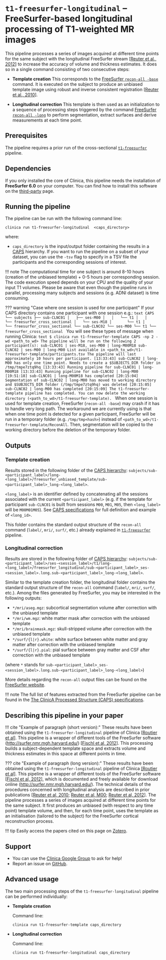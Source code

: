 # `t1-freesurfer-longitudinal` – FreeSurfer-based longitudinal processing of T1-weighted MR images

This pipeline processes a series of images acquired at different time points for the same subject with the longitudinal FreeSurfer stream [[Reuter et al., 2012](http://dx.doi.org/10.1016/j.neuroimage.2012.02.084)] to increase the accuracy of volume and thickness estimates. It does so in a single command consisting of two consecutive steps:

- **Template creation** This corresponds to the [FreeSurfer `recon-all -base`](https://surfer.nmr.mgh.harvard.edu/fswiki/LongitudinalProcessing) command. It is executed on the subject to produce an unbiased template image using robust and inverse consistent registration [[Reuter et al., 2010](http://dx.doi.org/10.1016/j.neuroimage.2010.07.020)].

- **Longitudinal correction** This template is then used as an initialization to a sequence of processing steps triggered by the command [FreeSurfer `recon-all -long`](https://surfer.nmr.mgh.harvard.edu/fswiki/LongitudinalProcessing) to perform segmentation, extract surfaces and derive measurements at each time point.

## Prerequisites
The pipeline requires a prior run of the cross-sectional [`t1-freesurfer`](../T1_FreeSurfer) pipeline.

## Dependencies
If you only installed the core of Clinica, this pipeline needs the installation of **FreeSurfer 6.0** on your computer. You can find how to install this software on the [third-party](../../Third-party) page.

## Running the pipeline
The pipeline can be run with the following command line:
```Text
clinica run t1-freesurfer-longitudinal  <caps_directory>
```

where:

  - `caps_directory` is the input/output folder containing the results in a [CAPS](../../CAPS/Introduction) hierarchy.
If you want to run the pipeline on a subset of your dataset, you can use the `-tsv` flag to specify in a TSV file the participants and the corresponding sessions of interest.


!!! note
    The computational time for one subject is around 8-10 hours (creation of the unbiased template) + 0-5 hours per corresponding session. The code execution speed depends on your CPU and the quality of your input T1 volumes. Please be aware that even though the pipeline runs in parallel, processing many subjects and sessions (e.g. ADNI dataset) is time consuming.

??? warning "Case where one session is used for one participant"
    If your CAPS directory contains one participant with one session e.g.:
    ```text
    CAPS
    └── subjects
     ├── sub-CLNC01
     │   ├── ses-M00
     │   │   └── t1
     │   │       └── freesurfer_cross_sectional
     │   └── ses-M18
     │       └── t1
     │           └── freesurfer_cross_sectional
     └── sub-CLNC02
         └── ses-M00
             └── t1
                 └── freesurfer_cross_sectional
    ```
    You will see these types of message when running Clinica:
    ```text
    $ clinica run t1-freesurfer-template CAPS -np 2 -wd <path_to_wd>
    The pipeline will be run on the following 2 participant(s):
    	sub-CLNC01 | ses-M18, ses-M00 | long-M00M18
    	sub-CLNC02 | ses-M00 | long-M00
    List available in <path_to_wd>/t1-freesurfer-template/participants.tsv
    The pipeline will last approximately 10 hours per participant.
    [13:33:43] sub-CLNC02 | long-M00 has only one time point. Needs to create a $SUBJECTS_DIR folder in /tmp/tmpe7ztq9hq
    [13:33:43] Running pipeline for sub-CLNC01 | long-M00M18
    [13:33:43] Running pipeline for sub-CLNC02 | long-M00
    [19:51:18] sub-CLNC01 | long-M00M18 has completed
    [20:15:04] Segmentation of sub-CLNC02 | long-M00 has moved to working directory and $SUBJECTS_DIR folder (/tmp/tmpe7ztq9hq) was deleted
    [20:15:05] sub-CLNC02 | long-M00 has completed
    [20:15:09] The t1-freesurfer-template pipeline has completed. You can now delete the working directory (<path_to_wd>/t1-freesurfer-template).
    ```
    When one session is used for template creation, FreeSurfer (`recon-all -base`) may crash if it has to handle very long path. The workaround we are currently using is that when one time point is detected for a given participant, FreeSurfer will be run in a temporary folder (e.g. `/tmp/tmp<hash>`) instead of `<path_to_wd>/t1-freesurfer-template/ReconAll`. Then, segmentation will be copied to the working directory before the deletion of the temporary folder.

## Outputs
### Template creation
Results stored in the following folder of the [CAPS hierarchy](../../CAPS/Specifications/#t1-freesurfer-longitudinal-freesurfer-based-longitudinal-processing-of-t1-weighted-mr-images): `subjects/sub-<participant_label>/long-<long_label>/freesurfer_unbiased_template/sub-<participant_label>_long-<long_label>`.

`<long_label>` is an identifier defined by concatenating all the sessions associated with the current `<participant_label>` (e.g. if the template for participant `sub-CLNC01` is built from sessions `M00`, `M01`, `M05`, then `<long_label>` will be `M00M01M05`). See [CAPS specifications](../../CAPS/Introduction/#subject-and-group-naming) for full definition and example of `<long_id>`.

This folder contains the standard output structure of the `recon-all` command (`label/`, `mri/`, `surf/`, etc.) already explained in [`t1-freesurfer`](../T1_FreeSurfer) pipeline.


### Longitudinal correction
Results are stored in the following folder of [CAPS hierarchy](../../CAPS/Specifications/#t1-freesurfer-longitudinal-freesurfer-based-longitudinal-processing-of-t1-weighted-mr-images):
`subjects/sub-<participant_label>/ses-<session_label>/t1/long-<long_label>/freesurfer_longitudinal/sub-<participant_label>_ses-<session_label>.long.sub-<participant_label>_long-<long_label>`.

Similar to the template creation folder, the longitudinal folder contains the standard output structure of the `recon-all` command (`label/`, `mri/`, `surf/`, etc.). Among the files generated by FreeSurfer, you may be interested in the following outputs:

- `*/mri/aseg.mgz`: subcortical segmentation volume after correction with the unbiased template
- `*/mri/wm.mgz`: white matter mask after correction with the unbiased template
- `*/mri/brainmask.mgz`: skull-stripped volume after correction with the unbiased template
- `*/surf/{l|r}.white`: white surface between white matter and gray matter after correction with the unbiased template
- `*/surf/{l|r}.pial`: pial surface between gray matter and CSF after correction with the unbiased template

(where `*` stands for `sub-<participant_label>_ses-<session_label>.long.sub-<participant_label>_long-<long_label>`)

More details regarding the `recon-all` output files can be found on the [FreeSurfer website](https://surfer.nmr.mgh.harvard.edu/fswiki/ReconAllOutputFiles).

<!-- TODO: Add note regarding TSV files generated in this sub-section -->

!!! note
    The full list of features extracted from the FreeSurfer pipeline can be found in the [The ClinicA Processed Structure (CAPS) specifications](../../CAPS/Specifications/#t1-freesurfer-longitudinal-freesurfer-based-longitudinal-processing-of-t1-weighted-mr-images).

<!-- ## Visualization of the results

!!! note
    The visualization command is not available for the moment. Please come back later, this section will be updated ASAP. -->


## Describing this pipeline in your paper

!!! cite "Example of paragraph (short version):"
    These results have been obtained using the `t1-freesurfer-longitudinal` pipeline of Clinica [[Routier et al](https://hal.inria.fr/hal-02308126/)]. This pipeline is a wrapper of different tools of the FreeSurfer software (http://surfer.nmr.mgh.harvard.edu/) [[Fischl et al, 2012](http://dx.doi.org/10.1016/j.neuroimage.2012.01.021)]. This processing builds a subject-dependent template space and extracts volume and thickness estimates in this space at different points in time.

??? cite "Example of paragraph (long version):"
    These results have been obtained using the `t1-freesurfer-longitudinal` pipeline of Clinica [[Routier et al]](https://hal.inria.fr/hal-02308126/). This pipeline is a wrapper of different tools of the FreeSurfer software [[Fischl et al, 2012](http://dx.doi.org/10.1016/j.neuroimage.2012.01.021)], which is documented and freely available for download online (http://surfer.nmr.mgh.harvard.edu/). The technical details of the procedures concerned with longitudinal analysis are described in prior publications [[Reuter et al, 2010](https://doi.org/10.1016/j.neuroimage.2010.07.020); [Reuter et al, M00](http://dx.doi.org/10.1016/j.neuroimage.M00.02.076); [Reuter et al, 2012](http://dx.doi.org/10.1016/j.neuroimage.2012.02.084)]. The pipeline processes a series of images acquired at different time points for the same subject. It first produces an unbiased (with respect to any time point) template volume, and then, for each time point, uses the template as an initialisation (tailored to the subject) for the FreeSurfer cortical reconstruction process.

!!! tip
    Easily access the papers cited on this page on [Zotero](https://www.zotero.org/groups/2240070/clinica_aramislab/items/collectionKey/GHAXT4R5).

## Support

-   You can use the [Clinica Google Group](https://groups.google.com/forum/#!forum/clinica-user) to ask for help!
-   Report an issue on [GitHub](https://github.com/aramis-lab/clinica/issues).

## Advanced usage

The two main processing steps of the `t1-freesurfer-longitudinal` pipeline can be performed individually:

 - **Template creation**

    Command line:
    ```
    clinica run t1-freesurfer-template caps_directory
    ```

- **Longitudinal correction**

    Command line:
    ```
    clinica run t1-freesurfer-longitudinal caps_directory
    ```
